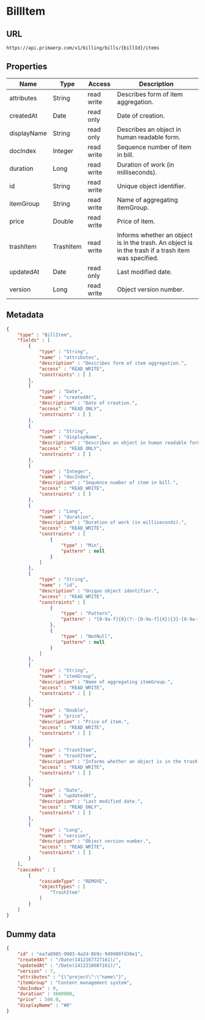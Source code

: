 BillItem
==

## URL

	https://api.primaerp.com/v1/billing/bills/{billId}/items

## Properties

| Name        | Type      | Access     | Description                                                                                         |
|-------------|-----------|------------|-----------------------------------------------------------------------------------------------------|
| attributes  | String    | read write | Describes form of item aggregation.                                                                 |
| createdAt   | Date      | read only  | Date of creation.                                                                                   |
| displayName | String    | read only  | Describes an object in human readable form.                                                         |
| docIndex    | Integer   | read write | Sequence number of item in bill.                                                                    |
| duration    | Long      | read write | Duration of work (in milliseconds).                                                                 |
| id          | String    | read write | Unique object identifier.                                                                           |
| itemGroup   | String    | read write | Name of aggregating itemGroup.                                                                      |
| price       | Double    | read write | Price of item.                                                                                      |
| trashItem   | TrashItem | read write | Informs whether an object is in the trash. An object is in the trash if a trash item was specified. |
| updatedAt   | Date      | read only  | Last modified date.                                                                                 |
| version     | Long      | read write | Object version number.                                                                              |

## Metadata

```JSON
{
	"type" : "BillItem",
	"fields" : [
		{
			"type" : "String",
			"name" : "attributes",
			"description" : "Describes form of item aggregation.",
			"access" : "READ_WRITE",
			"constraints" : [ ]
		},
		{
			"type" : "Date",
			"name" : "createdAt",
			"description" : "Date of creation.",
			"access" : "READ_ONLY",
			"constraints" : [ ]
		},
		{
			"type" : "String",
			"name" : "displayName",
			"description" : "Describes an object in human readable form.",
			"access" : "READ_ONLY",
			"constraints" : [ ]
		},
		{
			"type" : "Integer",
			"name" : "docIndex",
			"description" : "Sequence number of item in bill.",
			"access" : "READ_WRITE",
			"constraints" : [ ]
		},
		{
			"type" : "Long",
			"name" : "duration",
			"description" : "Duration of work (in milliseconds).",
			"access" : "READ_WRITE",
			"constraints" : [
				{
					"type" : "Min",
					"pattern" : null
				}
			]
		},
		{
			"type" : "String",
			"name" : "id",
			"description" : "Unique object identifier.",
			"access" : "READ_WRITE",
			"constraints" : [
				{
					"type" : "Pattern",
					"pattern" : "[0-9a-f]{8}(?:-[0-9a-f]{4}){3}-[0-9a-f]{12}"
				},
				{
					"type" : "NotNull",
					"pattern" : null
				}
			]
		},
		{
			"type" : "String",
			"name" : "itemGroup",
			"description" : "Name of aggregating itemGroup.",
			"access" : "READ_WRITE",
			"constraints" : [ ]
		},
		{
			"type" : "Double",
			"name" : "price",
			"description" : "Price of item.",
			"access" : "READ_WRITE",
			"constraints" : [ ]
		},
		{
			"type" : "TrashItem",
			"name" : "trashItem",
			"description" : "Informs whether an object is in the trash. An object is in the trash if a trash item was specified.",
			"access" : "READ_WRITE",
			"constraints" : [ ]
		},
		{
			"type" : "Date",
			"name" : "updatedAt",
			"description" : "Last modified date.",
			"access" : "READ_ONLY",
			"constraints" : [ ]
		},
		{
			"type" : "Long",
			"name" : "version",
			"description" : "Object version number.",
			"access" : "READ_WRITE",
			"constraints" : [ ]
		}
	],
	"cascades" : [
		{
			"cascadeType" : "REMOVE",
			"objectTypes" : [
				"TrashItem"
			]
		}
	]
}
```

## Dummy data

```JSON
{
	"id" : "ea7a8905-9903-4a2d-8b9c-949900fd30e1",
	"createdAt" : "/Date(1412167727161)/",
	"updatedAt" : "/Date(1412218607161)/",
	"version" : 7,
	"attributes" : "{\"project\":\"name\"}",
	"itemGroup" : "Content management system",
	"docIndex" : 0,
	"duration" : 3600000,
	"price" : 500.0,
	"displayName" : "#0"
}
```
